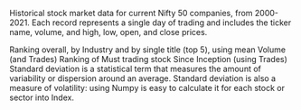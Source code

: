 Historical stock market data for current Nifty 50 companies, from 2000-2021. Each record represents a single day of trading and includes the ticker name, volume, and high, low, open, and close prices.

Ranking overall, by Industry and by single title (top 5), using mean Volume (and Trades)
Ranking of Must trading stock Since Inception (using Trades)
Standard deviation is a statistical term that measures the amount of variability or dispersion around an average. Standard deviation is also a measure of volatility: using Numpy is easy to calculate it for each stock or sector into Index.

